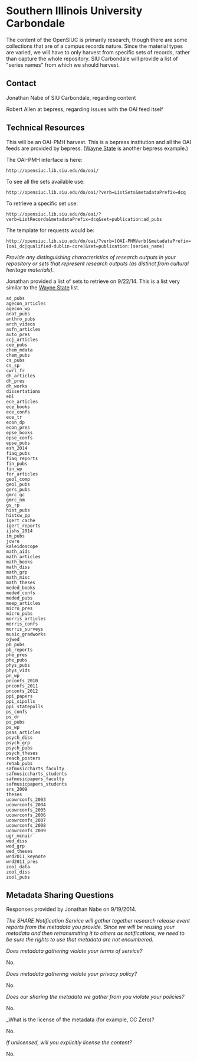 Southern Illinois University Carbondale
====

The content of the OpenSIUC is primarily research, though there are some collections that are of a campus records nature. Since the material types are varied, we will have to only harvest from specific sets of records, rather than capture the whole repository. SIU Carbondale will provide a list of "series names" from which we should harvest.

Contact
----

Jonathan Nabe of SIU Carbondale, regarding content

Robert Allen at bepress, regarding issues with the OAI feed itself

Technical Resources
----

This will be an OAI-PMH harvest. This is a bepress institution and all the OAI feeds are provided by bepress. ([Wayne State](WayneState.md) is another bepress example.)

The OAI-PMH interface is here:
 
    http://opensiuc.lib.siu.edu/do/oai/

To see all the sets available use:

    http://opensiuc.lib.siu.edu/do/oai/?verb=ListSets&metadataPrefix=dcq

To retrieve a specific set use:

    http://opensiuc.lib.siu.edu/do/oai/?verb=ListRecords&metadataPrefix=dcq&set=publication:ad_pubs

The template for requests would be:

    http://opensiuc.lib.siu.edu/do/oai/?verb=[OAI-PHMVerb]&metadataPrefix=[oai_dc|qualified-dublin-core]&set=publication:[series_name]
     
_Provide any distinguishing characteristics of research outputs in your repository or sets that represent research outputs (as distinct from cultural heritage materials)._

Jonathan provided a list of sets to retrieve on 9/22/14. This is a list very similar to the [Wayne State](WayneState.md) list.

    ad_pubs
    agecon_articles
    agecon_wp
    anat_pubs
    anthro_pubs
    arch_videos
    asfn_articles
    auto_pres
    ccj_articles
    cee_pubs
    chem_mdata
    chem_pubs
    cs_pubs
    cs_sp
    cwrl_fr
    dh_articles
    dh_pres
    dh_works
    dissertations
    ebl
    ece_articles
    ece_books
    ece_confs
    ece_tr
    econ_dp
    econ_pres
    epse_books
    epse_confs
    epse_pubs
    esh_2014
    fiaq_pubs
    fiaq_reports
    fin_pubs
    fin_wp
    for_articles
    geol_comp
    geol_pubs
    gers_pubs
    gmrc_gc
    gmrc_nm
    gs_rp
    hist_pubs
    histcw_pp
    igert_cache
    igert_reports
    ijshs_2014
    im_pubs
    jcwre
    kaleidoscope
    math_aids
    math_articles
    math_books
    math_diss
    math_grp
    math_misc
    math_theses
    meded_books
    meded_confs
    meded_pubs
    meep_articles
    micro_pres
    micro_pubs
    morris_articles
    morris_confs
    morris_surveys
    music_gradworks
    ojwed
    pb_pubs
    pb_reports
    phe_pres
    phe_pubs
    phys_pubs
    phys_vids
    pn_wp
    pnconfs_2010
    pnconfs_2011
    pnconfs_2012
    ppi_papers
    ppi_sipolls
    ppi_statepolls
    ps_confs
    ps_dr
    ps_pubs
    ps_wp
    psas_articles
    psych_diss
    psych_grp
    psych_pubs
    psych_theses
    reach_posters
    rehab_pubs
    safmusiccharts_faculty
    safmusiccharts_students
    safmusicpapers_faculty
    safmusicpapers_students
    srs_2009
    theses
    ucowrconfs_2003
    ucowrconfs_2004
    ucowrconfs_2005
    ucowrconfs_2006
    ucowrconfs_2007
    ucowrconfs_2008
    ucowrconfs_2009
    ugr_mcnair
    wed_diss
    wed_grp
    wed_theses
    wrd2011_keynote
    wrd2011_pres
    zool_data
    zool_diss
    zool_pubs
 
Metadata Sharing Questions
----

Responses provided by Jonathan Nabe on 9/19/2014.

_The SHARE Notification Service will gather together research release event reports from the metadata you provide. Since we will be reusing your metadata and then retransmitting it to others as notifications, we need to be sure the rights to use that metadata are not encumbered._

_Does metadata gathering violate your terms of service?_


No.


_Does metadata gathering violate your privacy policy?_


No.


_Does our sharing the metadata we gather from you violate your policies?_


No.



_What is the license of the metadata (for example, CC Zero)?


No.


_If unlicensed, will you explicitly license the content?_


No.
